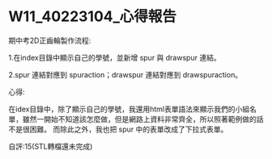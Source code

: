 # W11_40223104_心得報告

期中考2D正齒輪製作流程:

1.在index目錄中顯示自己的學號，並新增 spur 與 drawspur 連結。

2.spur 連結對應到 spuraction；drawspur 連結對應到 drawspuraction。

心得:

在idex目錄中，除了顯示自己的學號，我還用html表單語法來顯示我們的小組名單，雖然一開始不知道該怎麼做，但是網路上資料非常齊全，所以照著範例做的話不是很困難。
而除此之外，我也把 spur 中的表單改成了下拉式表單。

自評:15(STL轉檔還未完成)